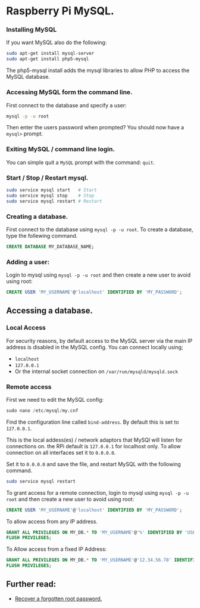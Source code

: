Raspberry Pi MySQL.
===================

### Installing MySQL

If you want MySQL also do the following:

```bash
sudo apt-get install mysql-server
sudo apt-get install php5-mysql
```

The php5-mysql install adds the mysql libraries to allow PHP to access the MySQL database.

### Accessing MySQL form the command line.

First connect to the database and specify a user:

```bash
mysql -p -u root
```

Then enter the users password when prompted? You should now have a `mysql>` prompt.

### Exiting MySQL / command line login.

You can simple quit a `MySQL` prompt with the command: `quit`.

### Start / Stop / Restart mysql.

```bash
sudo service mysql start   # Start
sudo service mysql stop    # Stop
sudo service mysql restart # Restart
```

### Creating a database.

First connect to the database using `mysql -p -u root`. To create a database, type the follewing command.

```sql
CREATE DATABASE MY_DATABASE_NAME;
```
### Adding a user:

Login to mysql using `mysql -p -u root` and then create a new user to avoid using root:

```sql
CREATE USER 'MY_USERNAME'@'localhost' IDENTIFIED BY 'MY_PASSWORD';
```

## Accessing a database.

### Local Access

For security reasons, by default access to the MySQL server via the main IP address
is disabled in the MySQL config. You can connect locally using;

- `localhost`
- `127.0.0.1`
- Or the internal socket connection on `/var/run/mysqld/mysqld.sock`

### Remote access

First we need to edit the MySQL config:

```sql
sudo nano /etc/mysql/my.cnf
```

Find the configuration line called `bind-address`. By default this is set to `127.0.0.1`.

This is the local addess(es) / network adaptors that MySQl will listen for connections on. the RPi
default is `127.0.0.1` for localhost only. To allow connection on all interfaces set it to `0.0.0.0`.

Set it to `0.0.0.0` and save the file, and restart MySQL with the following command.

```bash
sudo service mysql restart
```

To grant access for a remote connection, login to mysql using `mysql -p -u root` and then create a new user to avoid using root:

```sql
CREATE USER 'MY_USERNAME'@'localhost' IDENTIFIED BY 'MY_PASSWORD';
```

To allow access from any IP address.  

```sql
GRANT ALL PRIVILEGES ON MY_DB.* TO 'MY_USERNAME'@'%' IDENTIFIED BY 'USER_PASS';
FLUSH PRIVILEGES;
```

To Allow access from a fixed IP Address:

```sql
GRANT ALL PRIVILEGES ON MY_DB.* TO 'MY_USERNAME'@'12.34.56.78' IDENTIFIED BY 'USER_PASS';
FLUSH PRIVILEGES;
```

## Further read:

 - [Recover a forgotten root password.](/blabla)
